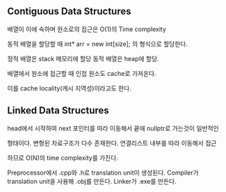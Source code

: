 
## Contiguous Data Structures

배열이 이에 속하며 원소로의 접근은 O(1)의 Time complexity

동적 배열을 할당할 때 int* arr = new int[size]; 의 형식으로 할당한다.

정적 배열은 stack 메모리에 할당 동적 배열은 heap에 할당.

배열에서 원소에 접근할 때 인접 원소도 cache로 가져온다.

이를 cache locality(캐시 지역성)이라고도 한다.

## Linked Data Structures

head에서 시작하여 next 포인터를 따라 이동해서 끝에 nullptr로 가는것이 일반적인

형태이다. 변형된 자료구조가 다수 존재한다. 연결리스트 내부를 따라 이동해서 접근

하므로 O(N)의 time complexity를 가진다.



Preprocessor에서 .cpp와 .h로 translation unit이 생성된다.
Compiler가 translation unit을 사용해 .obj를 만든다.
Linker가 .exe를 만든다.

